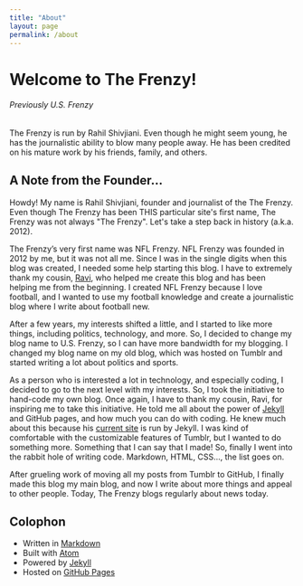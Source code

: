 ```yaml
---
title: "About"
layout: page
permalink: /about
---
```

# Welcome to The Frenzy!
###### Previously U.S. Frenzy

The Frenzy is run by Rahil Shivjiani. Even though he might seem young, he has the journalistic ability to blow many people away. He has been credited on his mature work by his friends, family, and others.
## A Note from the Founder...

Howdy! My name is Rahil Shivjiani, founder and journalist of the The Frenzy. Even though The Frenzy has been THIS particular site's first name, The Frenzy was not always "The Frenzy". Let's take a step back in history (a.k.a. 2012).

The Frenzy’s very first name was NFL Frenzy. NFL Frenzy was founded in 2012 by me, but it was not all me. Since I was in the single digits when this blog was created, I needed some help starting this blog. I have to extremely thank my cousin, [Ravi](http://new.raviudeshi.com/), who helped me create this blog and has been helping me from the beginning. I created NFL Frenzy because I love football, and I wanted to use my football knowledge and create a journalistic blog where I write about football new.

After a few years, my interests shifted a little, and I started to like more things, including politics, technology, and more. So, I decided to change my blog name to U.S. Frenzy, so I can have more bandwidth for my blogging. I changed my blog name on my old blog, which was hosted on Tumblr and started writing a lot about politics and sports.

As a person who is interested a lot in technology, and especially coding, I decided to go to the next level with my interests. So, I took the initiative to hand-code my own blog. Once again, I have to thank my cousin, Ravi, for inspiring me to take this initiative. He told me all about the power of [Jekyll](http://jekyllrb.com/) and GitHub pages, and how much you can do with coding. He knew much about this because his [current site](http://new.raviudeshi.com/) is run by Jekyll. I was kind of comfortable with the customizable features of Tumblr, but I wanted to do something more. Something that I can say that I made! So, finally I went into the rabbit hole of writing code. Markdown, HTML, CSS..., the list goes on.

After grueling work of moving all my posts from Tumblr to GitHub, I finally made this blog my main blog, and now I write about more things and appeal to other people. Today, The Frenzy blogs regularly about news today.

## Colophon
- Written in [Markdown](http://commonmark.org/)
- Built with [Atom](https://atom.io/)
- Powered by [Jekyll](http://jekyllrb.com/)
- Hosted on [GitHub Pages](https://pages.github.com/)
